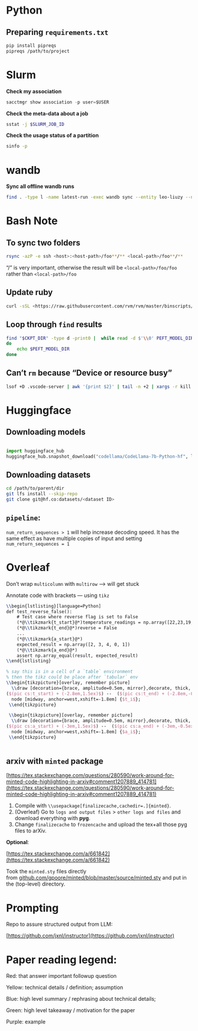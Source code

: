 # Python

## Preparing `requirements.txt`

```bash
pip install pipreqs
pipreqs /path/to/project
```

# Slurm

**Check my association**

```jsx
sacctmgr show association -p user=$USER
```

**Check the meta-data about a job**

```bash
sstat -j $SLURM_JOB_ID
```

**Check the usage status of a partition**

```bash
sinfo -p
```

# wandb
**Sync all offline wandb runs**
```bash
find . -type l -name latest-run -exec wandb sync --entity leo-liuzy --no-include-synced {} +
```

# Bash Note

## To sync two folders

```bash
rsync -azP -e ssh <host>:<host-path>/foo**/** <local-path>/foo**/**
```

“/” is very important, otherwise the result will be `<local-path>/foo/foo` rather than `<local-path>/foo`

## Update ruby

```bash
curl -sSL <https://raw.githubusercontent.com/rvm/rvm/master/binscripts/rvm-installer> | bash -s stable

```

## Loop through `find` results

```bash
find "$CKPT_DIR" -type d -print0 |  while read -d $'\\0' PEFT_MODEL_DIR
do
	echo $PEFT_MODEL_DIR
done
```

## Can’t `rm` because “Device or resource busy”

```bash
lsof +D .vscode-server | awk '{print $2}' | tail -n +2 | xargs -r kill -9
```

# Huggingface

## Downloading models

```python

import huggingface_hub
huggingface_hub.snapshot_download("codellama/CodeLlama-7b-Python-hf", local_dir="/home/zliu/CodeLlama-7b-Python-hf", local_dir_use_symlinks=False)
```

## Downloading datasets

```bash
cd /path/to/parent/dir
git lfs install --skip-repo
git clone git@hf.co:datasets/<dataset ID>
```

## `pipeline`:

`num_return_sequences > 1` will help increase decoding speed. It has the same effect as have multiple copies of input and setting `num_return_sequences = 1`

# Overleaf

Don’t wrap `multicolumn` with `multirow` --> will get stuck

Annotate code with brackets — using `tikz`

```latex
\\begin{lstlisting}[language=Python]
def test_reverse_false():
    # Test case where reverse flag is set to False
    (*@\\tikzmark{t_start}@*)temperature_readings = np.array([22,23,19,20,21]) 
    (*@\\tikzmark{t_end}@*)reverse = False 
    ...
    (*@\\tikzmark{a_start}@*)
    expected_result = np.array([2, 3, 4, 0, 1])
    (*@\\tikzmark{a_end}@*)
    assert np.array_equal(result, expected_result)
\\end{lstlisting}

% say this is in a cell of a `table` environment 
% then the tikz could be place after `tabular` env
\\begin{tikzpicture}[overlay, remember picture]
  \\draw [decoration={brace, amplitude=0.5em, mirror},decorate, thick, gray]
($(pic cs:t_start) + (-2.8em,1.5ex)$) --  ($(pic cs:t_end) + (-2.8em,-0.5ex)$) 
  node [midway, anchor=west,xshift=-1.8em] {$t_i$};
 \\end{tikzpicture}

 \\begin{tikzpicture}[overlay, remember picture]
  \\draw [decoration={brace, amplitude=0.5em, mirror},decorate, thick, gray]
($(pic cs:a_start) + (-3em,1.5ex)$) --  ($(pic cs:a_end) + (-3em,-0.5ex)$) 
  node [midway, anchor=west,xshift=-1.8em] {$a_i$};
 \\end{tikzpicture}
 
```

## arxiv with `minted` package

[https://tex.stackexchange.com/questions/280590/work-around-for-minted-code-highlighting-in-arxiv#comment1207889_414781](https://tex.stackexchange.com/questions/280590/work-around-for-minted-code-highlighting-in-arxiv#comment1207889_414781)

1. Compile with `\\usepackage[finalizecache,cachedir=.]{minted}`.
2. (Overleaf) Go to `logs and output files` > `other logs and files` and download everything with **pyg**.
3. Change `finalizecache` to `frozencache` and upload the tex+all those pyg files to arXiv.

**Optional**:

[https://tex.stackexchange.com/a/661842](https://tex.stackexchange.com/a/661842)

Took the `minted.sty` files directly from [github.com/gpoore/minted/blob/master/source/minted.sty](https://github.com/gpoore/minted/blob/master/source/minted.sty) and put in the (top-level) directory.

# Prompting

Repo to assure structured output from LLM:

[https://github.com/jxnl/instructor](https://github.com/jxnl/instructor)

# Paper reading legend:

Red: that answer important followup question

Yellow: technical details / definition; assumption

Blue: high level summary / rephrasing about technical details;

Green: high level takeaway / motivation for the paper

Purple: example